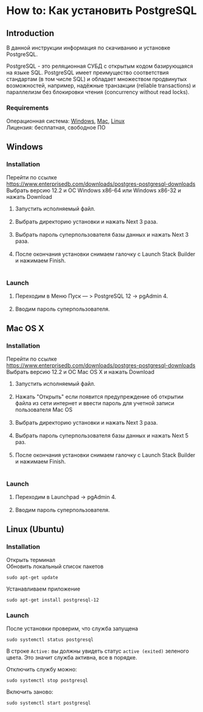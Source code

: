 # How to: Как установить PostgreSQL 

## Introduction
В данной инструкции информация по скачиванию и установке PostgreSQL.

PostgreSQL - это реляционная СУБД с открытым кодом базирующаяся на языке SQL. PostgreSQL имеет преимущество соответствия стандартам (в том числе SQL) и обладает множеством продвинутых возможностей, например, надёжные транзакции (reliable transactions) и параллелизм без блокировки чтения (concurrency without read locks).

### Requirements
Операционная система: [Windows](./-How-to-install-PostgreSQL.md#windows), [Mac](./-How-to-install-PostgreSQL.md#mac-os-x), [Linux](./-How-to-install-PostgreSQL.md#linux)<br>
Лицензия: бесплатная, свободное ПО

## Windows

### Installation
Перейти по ссылке<br>
https://www.enterprisedb.com/downloads/postgres-postgresql-downloads<br>
Выбрать версию 12.2 и ОС Windows x86-64 или	Windows x86-32 и нажать Download
<ol>
<li>Запустить исполняемый файл.</li><br>
<li>Выбрать директорию установки и нажать Next 3 раза.</li><br>
<li>Выбрать пароль суперпользователя базы данных и нажать Next 3 раза.</li><br>
<li>После окончания установки снимаем галочку с Launch Stack Builder и нажимаем Finish.</li><br>
</ol>

### Launch
<ol>
<li>Переходим в Меню Пуск — > PostgreSQL 12 -> pgAdmin 4.</li><br>
<li>Вводим пароль суперпользователя.</li>
</ol>


## Mac OS X

### Installation
Перейти по ссылке<br>
https://www.enterprisedb.com/downloads/postgres-postgresql-downloads<br>
Выбрать версию 12.2 и ОС Mac OS X и нажать Download
<ol>
<li>Запустить исполняемый файл.</li><br>
<li>Нажать "Открыть" если появится предупреждение об открытии файла из сети интернет и ввести пароль для учетной записи пользователя Mac OS</li><br>
<li>Выбрать директорию установки и нажать Next 3 раза.</li><br>
<li>Выбрать пароль суперпользователя базы данных и нажать Next 5 раз.</li><br>
<li>После окончания установки снимаем галочку с Launch Stack Builder и нажимаем Finish.</li><br>
</ol>

### Launch
<ol>
<li>Переходим в Launchpad -> pgAdmin 4.</li><br>
<li>Вводим пароль суперпользователя.</li>
</ol>

## Linux (Ubuntu)

### Installation
Открыть терминал  
Обновить локальный список пакетов
```
sudo apt-get update
```
Устанавливаем приложение
```
sudo apt-get install postgresql-12
```

### Launch
После установки проверим, что служба запущена
```
sudo systemctl status postgresql
```
В строке `Active:` вы должны увидеть статус `active (exited)` зеленого цвета. Это значит служба активна, все в порядке.  

Отключить службу можно:
```
sudo systemctl stop postgresql
```
Включить заново:
```
sudo systemctl start postgresql
```
